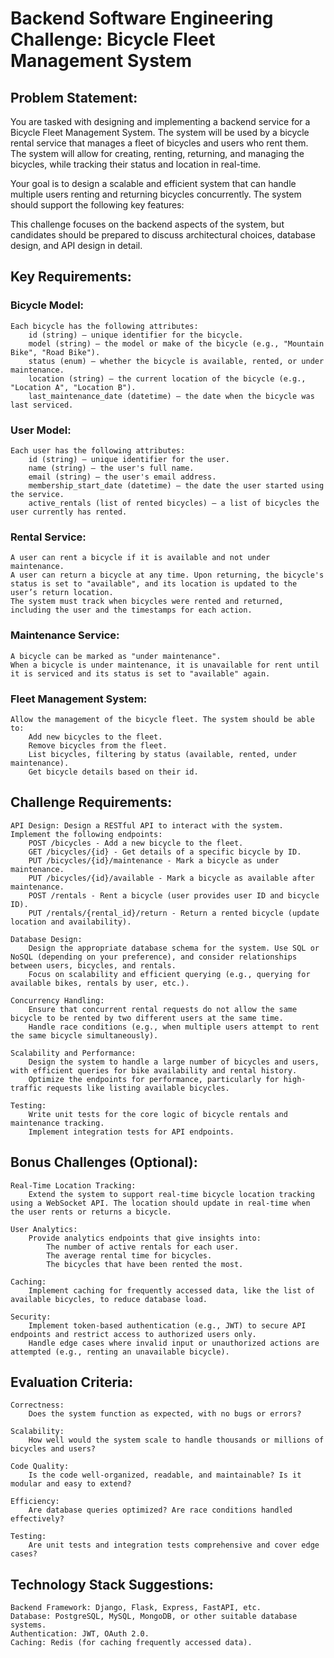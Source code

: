 # Backend Software Engineering Challenge: Bicycle Fleet Management System

## Problem Statement:

You are tasked with designing and implementing a backend service for a Bicycle Fleet Management System. The system will be used by a bicycle rental service that manages a fleet of bicycles and users who rent them. The system will allow for creating, renting, returning, and managing the bicycles, while tracking their status and location in real-time.

Your goal is to design a scalable and efficient system that can handle multiple users renting and returning bicycles concurrently. The system should support the following key features:

This challenge focuses on the backend aspects of the system, but candidates should be prepared to discuss architectural choices, database design, and API design in detail.

## Key Requirements:

### Bicycle Model:
    Each bicycle has the following attributes:
        id (string) – unique identifier for the bicycle.
        model (string) – the model or make of the bicycle (e.g., "Mountain Bike", "Road Bike").
        status (enum) – whether the bicycle is available, rented, or under maintenance.
        location (string) – the current location of the bicycle (e.g., "Location A", "Location B").
        last_maintenance_date (datetime) – the date when the bicycle was last serviced.

### User Model:
    Each user has the following attributes:
        id (string) – unique identifier for the user.
        name (string) – the user's full name.
        email (string) – the user's email address.
        membership_start_date (datetime) – the date the user started using the service.
        active_rentals (list of rented bicycles) – a list of bicycles the user currently has rented.

### Rental Service:
    A user can rent a bicycle if it is available and not under maintenance.
    A user can return a bicycle at any time. Upon returning, the bicycle's status is set to "available", and its location is updated to the user’s return location.
    The system must track when bicycles were rented and returned, including the user and the timestamps for each action.

### Maintenance Service:
    A bicycle can be marked as "under maintenance".
    When a bicycle is under maintenance, it is unavailable for rent until it is serviced and its status is set to "available" again.

### Fleet Management System:
    Allow the management of the bicycle fleet. The system should be able to:
        Add new bicycles to the fleet.
        Remove bicycles from the fleet.
        List bicycles, filtering by status (available, rented, under maintenance).
        Get bicycle details based on their id.

## Challenge Requirements:

    API Design: Design a RESTful API to interact with the system. Implement the following endpoints:
        POST /bicycles - Add a new bicycle to the fleet.
        GET /bicycles/{id} - Get details of a specific bicycle by ID.
        PUT /bicycles/{id}/maintenance - Mark a bicycle as under maintenance.
        PUT /bicycles/{id}/available - Mark a bicycle as available after maintenance.
        POST /rentals - Rent a bicycle (user provides user ID and bicycle ID).
        PUT /rentals/{rental_id}/return - Return a rented bicycle (update location and availability).

    Database Design:
        Design the appropriate database schema for the system. Use SQL or NoSQL (depending on your preference), and consider relationships between users, bicycles, and rentals.
        Focus on scalability and efficient querying (e.g., querying for available bikes, rentals by user, etc.).

    Concurrency Handling:
        Ensure that concurrent rental requests do not allow the same bicycle to be rented by two different users at the same time.
        Handle race conditions (e.g., when multiple users attempt to rent the same bicycle simultaneously).

    Scalability and Performance:
        Design the system to handle a large number of bicycles and users, with efficient queries for bike availability and rental history.
        Optimize the endpoints for performance, particularly for high-traffic requests like listing available bicycles.

    Testing:
        Write unit tests for the core logic of bicycle rentals and maintenance tracking.
        Implement integration tests for API endpoints.

## Bonus Challenges (Optional):

    Real-Time Location Tracking:
        Extend the system to support real-time bicycle location tracking using a WebSocket API. The location should update in real-time when the user rents or returns a bicycle.

    User Analytics:
        Provide analytics endpoints that give insights into:
            The number of active rentals for each user.
            The average rental time for bicycles.
            The bicycles that have been rented the most.

    Caching:
        Implement caching for frequently accessed data, like the list of available bicycles, to reduce database load.

    Security:
        Implement token-based authentication (e.g., JWT) to secure API endpoints and restrict access to authorized users only.
        Handle edge cases where invalid input or unauthorized actions are attempted (e.g., renting an unavailable bicycle).

## Evaluation Criteria:

    Correctness:
        Does the system function as expected, with no bugs or errors?

    Scalability:
        How well would the system scale to handle thousands or millions of bicycles and users?

    Code Quality:
        Is the code well-organized, readable, and maintainable? Is it modular and easy to extend?

    Efficiency:
        Are database queries optimized? Are race conditions handled effectively?

    Testing:
        Are unit tests and integration tests comprehensive and cover edge cases?

## Technology Stack Suggestions:

    Backend Framework: Django, Flask, Express, FastAPI, etc.
    Database: PostgreSQL, MySQL, MongoDB, or other suitable database systems.
    Authentication: JWT, OAuth 2.0.
    Caching: Redis (for caching frequently accessed data).
